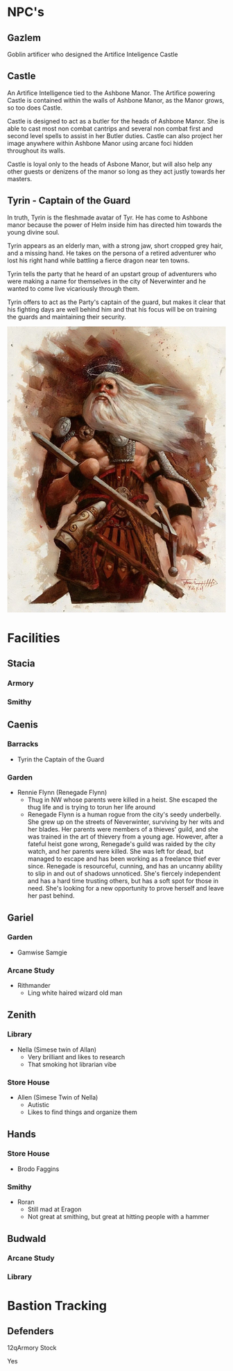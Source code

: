# NPC's

## Gazlem

Goblin artificer who designed the Artifice Inteligence Castle

## Castle

An Artifice Intelligence tied to the Ashbone Manor. The Artifice powering Castle is contained within the walls of Ashbone Manor, as the Manor grows, so too does Castle.

Castle is designed to act as a butler for the heads of Ashbone Manor. She is able to cast most non combat cantrips and several non combat first and second level spells to assist in her Butler duties. Castle can also project her image anywhere within Ashbone Manor using arcane foci hidden throughout its walls.

Castle is loyal only to the heads of Asbone Manor, but will also help any other guests or denizens of the manor so long as they act justly towards her masters.

## Tyrin - Captain of the Guard

In truth, Tyrin is the fleshmade avatar of Tyr. He has come to Ashbone manor because the power of Helm inside him has directed him towards the young divine soul.

Tyrin appears as an elderly man, with a strong jaw, short cropped grey hair, and a missing hand. He takes on the persona of a retired adventurer who lost his right hand while battling a fierce dragon near ten towns.

Tyrin tells the party that he heard of an upstart group of adventurers who were making a name for themselves in the city of Neverwinter and he wanted to come live vicariously through them.

Tyrin offers to act as the Party's captain of the guard, but makes it clear that his fighting days are well behind him and that his focus will be on training the guards and maintaining their security.

![1720654353396](image/AshboneManor/1720654353396.png)

# Facilities

## Stacia

### Armory

### Smithy

## Caenis

### Barracks

- Tyrin the Captain of the Guard

### Garden

- Rennie Flynn (Renegade Flynn)
  - Thug in NW whose parents were killed in a heist. She escaped the thug life and is trying to torun her life around
  - Renegade Flynn is a human rogue from the city's seedy underbelly. She grew up on the streets of Neverwinter, surviving by her wits and her blades. Her parents were members of a thieves' guild, and she was trained in the art of thievery from a young age. However, after a fateful heist gone wrong, Renegade's guild was raided by the city watch, and her parents were killed. She was left for dead, but managed to escape and has been working as a freelance thief ever since.
    Renegade is resourceful, cunning, and has an uncanny ability to slip in and out of shadows unnoticed. She's fiercely independent and has a hard time trusting others, but has a soft spot for those in need. She's looking for a new opportunity to prove herself and leave her past behind.

## Gariel

### Garden

- Gamwise Samgie

### Arcane Study

- Rithmander
  - Ling white haired wizard old man

## Zenith

### Library

- Nella (Simese twin of Allan)
  - Very brilliant and likes to research
  - That smoking hot librarian vibe

### Store House

- Allen (Simese Twin of Nella)
  - Autistic
  - Likes to find things and organize them

## Hands

### Store House

- Brodo Faggins

### Smithy

* Roran
  * Still mad at Eragon
  * Not great at smithing, but great at hitting people with a hammer

## Budwald

### Arcane Study

### Library

# Bastion Tracking

## Defenders

12qArmory Stock

Yes
